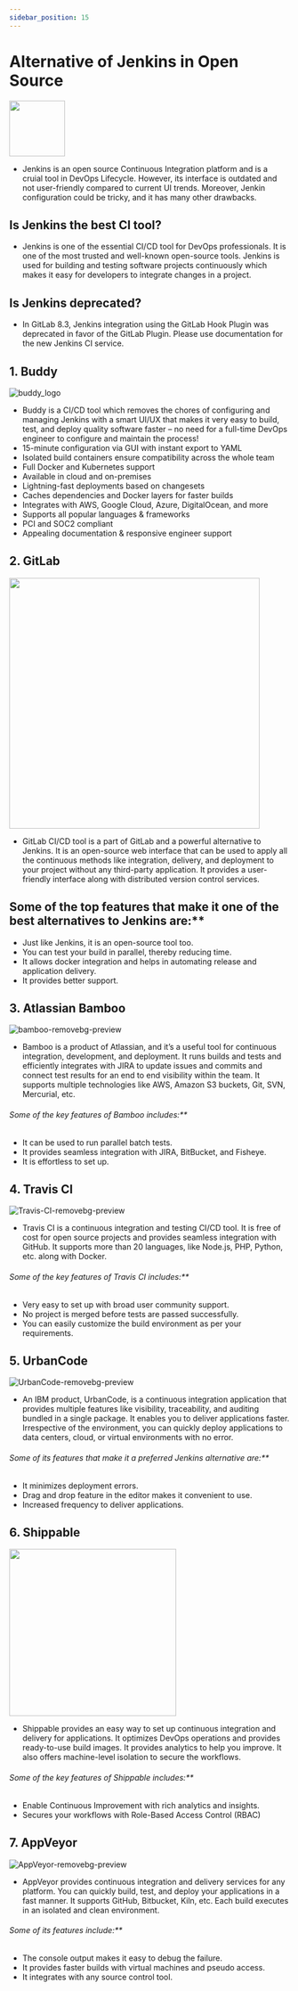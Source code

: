 ```yaml
---
sidebar_position: 15
---
```


# Alternative of Jenkins in Open Source 

<img src="https://user-images.githubusercontent.com/66662965/139699778-2823ce13-f466-472e-ae38-e30d55ebcae2.png" width="100"/> 

- Jenkins is an open source Continuous Integration platform and is a cruial tool in DevOps Lifecycle. However, its interface is outdated and not user-friendly compared to current 
UI trends. Moreover, Jenkin configuration could be tricky, and it has many other drawbacks.

## Is Jenkins the best CI tool?
- Jenkins is one of the essential CI/CD tool for DevOps professionals. It is one of the most trusted and well-known open-source tools. Jenkins is used for building and testing
software projects continuously which makes it easy for developers to integrate changes in a project.

## Is Jenkins deprecated?
- In GitLab 8.3, Jenkins integration using the GitLab Hook Plugin was deprecated in favor of the GitLab Plugin. Please use documentation for the new Jenkins CI service.

## 1. Buddy 
![buddy_logo](https://user-images.githubusercontent.com/66662965/139695505-03d0019a-ae62-4e0e-b07b-5b5ab07d2bcd.png)

- Buddy is a CI/CD tool which removes the chores of configuring and managing Jenkins with a smart UI/UX that makes it very easy to build, test, and deploy quality software
faster – no need for a full-time DevOps engineer to configure and maintain the process!
- 15-minute configuration via GUI with instant export to YAML
- Isolated build containers ensure compatibility across the whole team
- Full Docker and Kubernetes support
- Available in cloud and on-premises
- Lightning-fast deployments based on changesets
- Caches dependencies and Docker layers for faster builds
- Integrates with AWS, Google Cloud, Azure, DigitalOcean, and more
- Supports all popular languages & frameworks
- PCI and SOC2 compliant
- Appealing documentation & responsive engineer support

## 2. GitLab
<img src="https://user-images.githubusercontent.com/66662965/139696405-fc6f04b3-e0a4-4fc1-97b0-c8e167d70140.png" width="450"/>

- GitLab CI/CD tool is a part of GitLab and a powerful alternative to Jenkins. It is an open-source web interface that can be used to apply all the continuous methods like
integration, delivery, and deployment to your project without any third-party application. It provides a user-friendly interface along with distributed version control services.

## Some of the top features that make it one of the best alternatives to Jenkins are:**
- Just like Jenkins, it is an open-source tool too.
- You can test your build in parallel, thereby reducing time.
- It allows docker integration and helps in automating release and application delivery.
- It provides better support.

## 3. Atlassian Bamboo
![bamboo-removebg-preview](https://user-images.githubusercontent.com/66662965/139698577-185028c6-8ba2-4e61-911d-efb5e24be1c1.png)

- Bamboo is a product of Atlassian, and it’s a useful tool for continuous integration, development, and deployment. It runs builds and tests and efficiently integrates with
JIRA to update issues and commits and connect test results for an end to end visibility within the team. It supports multiple technologies like AWS, Amazon S3 buckets, Git,
SVN, Mercurial, etc.

###### Some of the key features of Bamboo includes:**
- It can be used to run parallel batch tests.
- It provides seamless integration with JIRA, BitBucket, and Fisheye.
- It is effortless to set up.

## 4. Travis CI
![Travis-CI-removebg-preview](https://user-images.githubusercontent.com/66662965/139698890-895699c9-e1dd-4336-9fe2-426bd05b87c8.png)

- Travis CI is a continuous integration and testing CI/CD tool. It is free of cost for open source projects and provides seamless integration with GitHub. It supports more than
20 languages, like Node.js, PHP, Python, etc. along with Docker.

###### Some of the key features of Travis CI includes:**
- Very easy to set up with broad user community support.
- No project is merged before tests are passed successfully.
- You can easily customize the build environment as per your requirements.

## 5. UrbanCode
![UrbanCode-removebg-preview](https://user-images.githubusercontent.com/66662965/139700891-b4745f3a-b0d3-48e4-8943-713b95f70215.png)

- An IBM product, UrbanCode, is a continuous integration application that provides multiple features like visibility, traceability, and auditing bundled in a single package.
It enables you to deliver applications faster. Irrespective of the environment, you can quickly deploy applications to data centers, cloud, or virtual environments with no error.

###### Some of its features that make it a preferred Jenkins alternative are:**
- It minimizes deployment errors.
- Drag and drop feature in the editor makes it convenient to use.
- Increased frequency to deliver applications.

## 6. Shippable

<img src="https://user-images.githubusercontent.com/66662965/139701304-749689f6-4bbf-43c3-824c-b2598b3f615e.png" width="300"/>

- Shippable provides an easy way to set up continuous integration and delivery for applications. It optimizes DevOps operations and provides ready-to-use build images. It
provides analytics to help you improve. It also offers machine-level isolation to secure the workflows.
###### Some of the key features of Shippable includes:**
- Enable Continuous Improvement with rich analytics and insights.
- Secures your workflows with Role-Based Access Control (RBAC)

## 7. AppVeyor
![AppVeyor-removebg-preview](https://user-images.githubusercontent.com/66662965/139701784-7c45c3ee-a432-4525-b9fe-2d4189342e15.png)
- AppVeyor provides continuous integration and delivery services for any platform. You can quickly build, test, and deploy your applications in a fast manner. It supports
GitHub, Bitbucket, Kiln, etc. Each build executes in an isolated and clean environment.

###### Some of its features include:**
- The console output makes it easy to debug the failure.
- It provides faster builds with virtual machines and pseudo access.
- It integrates with any source control tool.
